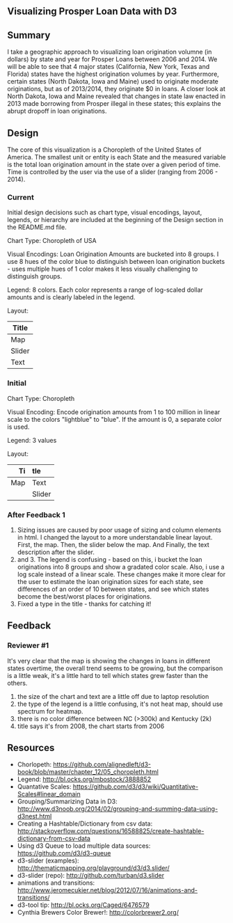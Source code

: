 ## Visualizing Prosper Loan Data with D3

## Summary
I take a geographic approach to visualizing loan origination volumne (in dollars) by state and year for Prosper Loans between 2006 and 2014. We will be able to see that 4 major states (California, New York, Texas and Florida) states have the highest origination volumes by year. Furthermore, certain states (North Dakota, Iowa and Maine) used to originate moderate originations, but as of 2013/2014, they originate $0 in loans. A closer look at North Dakota, Iowa and Maine revealed that changes in state law enacted in 2013 made borrowing from Prosper illegal in these states; this explains the abrupt dropoff in loan originations.
 
## Design
The core of this visualization is a Choropleth of the United States of America. The smallest unit or entity is each State and the measured variable is the total loan origination amount in the state over a given period of time. Time is controlled by the user via the use of a slider (ranging from 2006 - 2014). 

### Current

Initial design decisions such as chart type, visual encodings, layout, legends, or hierarchy are included at the beginning of the Design section in the README.md file.

Chart Type: Choropleth of USA

Visual Encodings: Loan Origination Amounts are bucketed into 8 groups. I use 8 hues of the color blue to distinguish between loan origination buckets - uses multiple hues of 1 color makes it less visually challenging to distinguish groups.

Legend: 8 colors. Each color represents a range of log-scaled dollar amounts and is clearly labeled in the legend.

Layout:

|     Title      |
|----------------|
|      Map 		 |
|     Slider     |
|      Text      |

### Initial
Chart Type: Choropleth 

Visual Encoding: Encode origination amounts from 1 to 100 million in linear scale to the colors "lightblue" to "blue". If the amount is 0, a separate color is used.

Legend: 3 values

Layout: 

|             Ti|tle            |
|           ---:|:---           |
| Map           | Text          |
|               | Slider        |

### After Feedback 1
1. Sizing issues are caused by poor usage of sizing and column elements in html. I changed the layout to a more understandable linear layout. First, the map. Then, the slider below the map. And Finally, the text description after the slider.
2. and 3. The legend is confusing - based on this, i bucket the loan originations into 8 groups and show a gradated color scale. Also, i use a log scale instead of a linear scale. These changes make it more clear for the user to estimate the loan origination sizes for each state, see differences of an order of 10 between states, and see which states become the best/worst places for originations.
4. Fixed a type in the title - thanks for catching it!


## Feedback

### Reviewer #1 

It's very clear that the map is showing the changes in loans in different states overtime, the overall trend seems to be growing, but the comparison is a little weak, it's a little hard to tell which states grew faster than the others.
1. the size of the chart and text are a little off due to laptop resolution
2. the type of the legend is a little confusing, it's not heat map, should use spectrum for heatmap.
3. there is no color difference between NC (>300k) and Kentucky (2k)
4. title says it's from 2008, the chart starts from 2006


## Resources
- Chorlopeth: https://github.com/alignedleft/d3-book/blob/master/chapter_12/05_choropleth.html
- Legend: http://bl.ocks.org/mbostock/3888852
- Quantative Scales: https://github.com/d3/d3/wiki/Quantitative-Scales#linear_domain
- Grouping/Summarizing Data in D3: http://www.d3noob.org/2014/02/grouping-and-summing-data-using-d3nest.html
- Creating a Hashtable/Dictionary from csv data: http://stackoverflow.com/questions/16588825/create-hashtable-dictionary-from-csv-data
- Using d3 Queue to load multiple data sources: https://github.com/d3/d3-queue
- d3-slider (examples): http://thematicmapping.org/playground/d3/d3.slider/
- d3-slider (repo): http://github.com/turban/d3.slider
- animations and transitions: http://www.jeromecukier.net/blog/2012/07/16/animations-and-transitions/
- d3-tool tip: http://bl.ocks.org/Caged/6476579
- Cynthia Brewers Color Brewer!: http://colorbrewer2.org/
